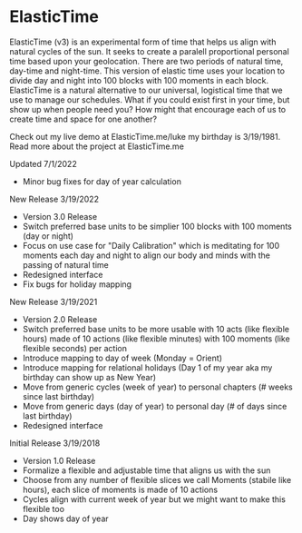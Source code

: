 # ElasticTime

ElasticTime (v3) is an experimental form of time that helps us align with natural cycles of the sun.  It seeks to create a paralell proportional personal time based upon your geolocation.  There are two periods of natural time, day-time and night-time.  This version of elastic time uses your location to divide day and night into 100 blocks with 100 moments in each block.  ElasticTime is a natural alternative to our universal, logistical time that we use to manage our schedules.  What if you could exist first in your time, but show up when people need you?  How might that encourage each of us to create time and space for one another?

Check out my live demo at ElasticTime.me/luke my birthday is 3/19/1981.
Read more about the project at ElasticTime.me

Updated 7/1/2022
- Minor bug fixes for day of year calculation

New Release 3/19/2022
- Version 3.0 Release
- Switch preferred base units to be simplier 100 blocks with 100 moments (day or night)
- Focus on use case for "Daily Calibration" which is meditating for 100 moments each day and night to align our body and minds with the passing of natural time
- Redesigned interface
- Fix bugs for holiday mapping


New Release 3/19/2021
- Version 2.0 Release
- Switch preferred base units to be more usable with 10 acts (like flexible hours) made of 10 actions (like flexible minutes) with 100 moments (like flexible seconds) per action
- Introduce mapping to day of week (Monday = Orient)
- Introduce mapping for relational holidays (Day 1 of my year aka my birthday can show up as New Year)
- Move from generic cycles (week of year) to personal chapters (# weeks since last birthday) 
- Move from generic days (day of year) to personal day (# of days since last birthday)
- Redesigned interface


Initial Release 3/19/2018
- Version 1.0 Release
- Formalize a flexible and adjustable time that aligns us with the sun
- Choose from any number of flexible slices we call Moments (stabile like hours), each slice of moments is made of 10 actions
- Cycles align with current week of year but we might want to make this flexible too
- Day shows day of year
